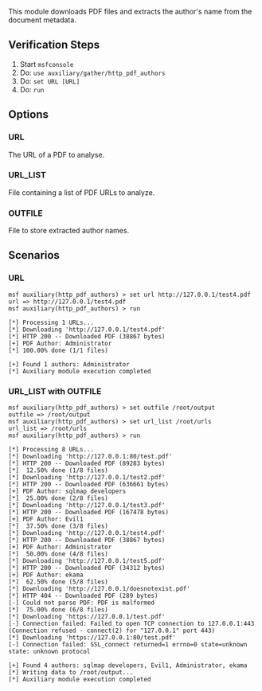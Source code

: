 This module downloads PDF files and extracts the author's name from the document metadata.

## Verification Steps

  1. Start `msfconsole`
  2. Do: `use auxiliary/gather/http_pdf_authors`
  3. Do: `set URL [URL]`
  4. Do: `run`


## Options

### URL

The URL of a PDF to analyse.

### URL_LIST

File containing a list of PDF URLs to analyze.

### OUTFILE

File to store extracted author names.


## Scenarios

### URL

  ```
  msf auxiliary(http_pdf_authors) > set url http://127.0.0.1/test4.pdf
  url => http://127.0.0.1/test4.pdf
  msf auxiliary(http_pdf_authors) > run

  [*] Processing 1 URLs...
  [*] Downloading 'http://127.0.0.1/test4.pdf'
  [*] HTTP 200 -- Downloaded PDF (38867 bytes)
  [+] PDF Author: Administrator
  [*] 100.00% done (1/1 files)

  [+] Found 1 authors: Administrator
  [*] Auxiliary module execution completed
  ```

### URL_LIST with OUTFILE

  ```
  msf auxiliary(http_pdf_authors) > set outfile /root/output
  outfile => /root/output
  msf auxiliary(http_pdf_authors) > set url_list /root/urls
  url_list => /root/urls
  msf auxiliary(http_pdf_authors) > run

  [*] Processing 8 URLs...
  [*] Downloading 'http://127.0.0.1:80/test.pdf'
  [*] HTTP 200 -- Downloaded PDF (89283 bytes)
  [*]  12.50% done (1/8 files)
  [*] Downloading 'http://127.0.0.1/test2.pdf'
  [*] HTTP 200 -- Downloaded PDF (636661 bytes)
  [+] PDF Author: sqlmap developers
  [*]  25.00% done (2/8 files)
  [*] Downloading 'http://127.0.0.1/test3.pdf'
  [*] HTTP 200 -- Downloaded PDF (167478 bytes)
  [+] PDF Author: Evil1
  [*]  37.50% done (3/8 files)
  [*] Downloading 'http://127.0.0.1/test4.pdf'
  [*] HTTP 200 -- Downloaded PDF (38867 bytes)
  [+] PDF Author: Administrator
  [*]  50.00% done (4/8 files)
  [*] Downloading 'http://127.0.0.1/test5.pdf'
  [*] HTTP 200 -- Downloaded PDF (34312 bytes)
  [+] PDF Author: ekama
  [*]  62.50% done (5/8 files)
  [*] Downloading 'http://127.0.0.1/doesnotexist.pdf'
  [*] HTTP 404 -- Downloaded PDF (289 bytes)
  [-] Could not parse PDF: PDF is malformed
  [*]  75.00% done (6/8 files)
  [*] Downloading 'https://127.0.0.1/test.pdf'
  [-] Connection failed: Failed to open TCP connection to 127.0.0.1:443 (Connection refused - connect(2) for "127.0.0.1" port 443)
  [*] Downloading 'https://127.0.0.1:80/test.pdf'
  [-] Connection failed: SSL_connect returned=1 errno=0 state=unknown state: unknown protocol

  [+] Found 4 authors: sqlmap developers, Evil1, Administrator, ekama
  [*] Writing data to /root/output...
  [*] Auxiliary module execution completed
  ```

